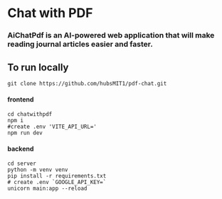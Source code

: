 # Chat with  PDF

### AiChatPdf is an AI-powered web application that will make reading journal articles easier and faster.

## To run locally

```git clone https://github.com/hubsMIT1/pdf-chat.git```
#### frontend
```
cd chatwithpdf
npm i
#create .env 'VITE_API_URL='
npm run dev
```
#### backend

```
cd server
python -m venv venv
pip install -r requirements.txt
# create .env `GOOGLE_API_KEY=`
unicorn main:app --reload
```




